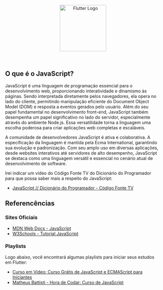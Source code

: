 <p align="center">
    <image src="../logos/javascript-logo.png"  height="150px" alt="Flutter Logo" />
</p>

</br>

## O que é o JavaScript?

JavaScript é uma linguagem de programação essencial para o desenvolvimento web, proporcionando interatividade e dinamismo às páginas. Sendo interpretada diretamente pelos navegadores, ela opera no lado do cliente, permitindo manipulação eficiente do Document Object Model (DOM) e resposta a eventos gerados pelo usuário. Além do seu papel fundamental no desenvolvimento front-end, JavaScript também desempenha um papel significativo no lado do servidor, especialmente através do ambiente Node.js. Essa versatilidade torna a linguagem uma escolha poderosa para criar aplicações web completas e escaláveis.

A comunidade de desenvolvedores JavaScript é ativa e colaborativa. A especificação da linguagem é mantida pela Ecma International, garantindo sua evolução e padronização. Com seu amplo uso em diversas aplicações, desde websites interativos até servidores de alto desempenho, JavaScript se destaca como uma linguagem versátil e essencial no cenário atual de desenvolvimento de software.

Irei indicar um vídeo do Código Fonte TV do Dicionário do Programador para que possa saber mais a respeito do JavaScript:

- [JavaScript // Dicionário do Programador - Código Fonte TV](https://youtu.be/Ri76yOpLrNg?si=KCXkHC5jE__DIERB)

## Referencências

### Sites Oficiais

- [MDN Web Docs - JavaScript](https://developer.mozilla.org/pt-BR/docs/Web/JavaScript)
- [W3Schools - Tutorial JavaScript](https://www.w3schools.com/js)

### Playlists

Logo abaixo, você encontrará algumas playlists para iniciar seus estudos em Flutter:

-   [Curso em Vídeo: Curso Grátis de JavaScript e ECMAScript para Iniciantes](https://www.youtube.com/watch?v=BXqUH86F-kA&list=PLntvgXM11X6pi7mW0O4ZmfUI1xDSIbmTm)
-   [Matheus Battisti - Hora de Codar: Curso de JavaScript](https://www.youtube.com/watch?v=TkD0QMyBa28&list=PLnDvRpP8BneysKU8KivhnrVaKpILD3gZ6)
